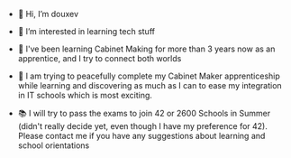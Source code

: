 - 👋 Hi, I’m douxev
- 👀 I’m interested in learning tech stuff
- 🌱 I've been learning Cabinet Making for more than 3 years now as an apprentice, and I try to connect both worlds
- 📖 I am trying to peacefully complete my Cabinet Maker apprenticeship while learning and discovering as much as I can to ease my integration in IT schools which is most exciting.

- 📚 I will try to pass the exams to join 42 or 2600 Schools in Summer (didn't really decide yet, even though I have my preference for 42).
      Please contact me if you have any suggestions about learning and school orientations
